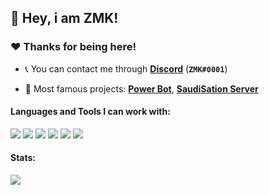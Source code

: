 ## :wave: Hey, i am ZMK!

### :heart:️ Thanks for being here!

- :telephone_receiver: You can contact me through **[Discord](https://discord.com/users/508257754339737601)** (**`ZMK#0001`**)

- :briefcase: Most famous projects: **[Power Bot](http://power-bot.xyz)**, **[SaudiSation Server](https://discord.gg/saudistation)**

#### Languages and Tools I can work with:
<a><img src="https://img.shields.io/badge/-Nodejs-43853?logo=Node.js&logoColor=white"></a>
<img src="https://img.shields.io/badge/-NPM-CB3837?logo=npm&logoColor=white">
<img src="https://img.shields.io/badge/-HTML5-E34F26?logo=html5&logoColor=white">
<img src="https://img.shields.io/badge/-repl.it-56676e?logo=repl.it&logoColor=white"></a>
<img src="https://img.shields.io/badge/-MongoDB-13aa52?logo=mongodb&logoColor=white">
<a><img src="https://img.shields.io/badge/-React-grey?logo=React&logoColor=#61dbfb"></a>

#### Stats:
<img src="https://github-readme-stats.vercel.app/api?username=JacksonWell&show_icons=true&hide_border=true&theme=algolia&icon_color=#ee6c4d">
